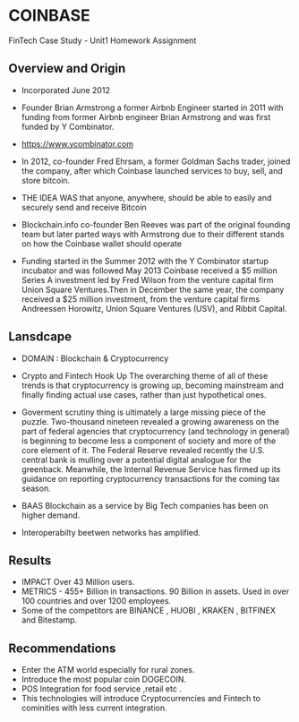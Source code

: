 # COINBASE

FinTech Case Study - Unit1 Homework Assignment
## Overview and Origin

* Incorporated June 2012
 
* Founder Brian Armstrong a former Airbnb Engineer started in 2011 with funding from former Airbnb engineer Brian Armstrong and was first funded by Y Combinator.
* https://www.ycombinator.com

* In 2012, co-founder Fred Ehrsam, a former Goldman Sachs trader, joined the company, after which Coinbase launched services to buy, sell, and store bitcoin.
* THE IDEA WAS that anyone, anywhere, should be able to easily and securely send and receive Bitcoin
* Blockchain.info co-founder Ben Reeves was part of the original founding team but later parted ways with Armstrong due to their different stands on how the Coinbase wallet should operate

* Funding started in the Summer 2012 with the  Y Combinator startup incubator and was followed May 2013 Coinbase received a $5 million Series A investment led by Fred Wilson from the venture capital firm Union Square Ventures.Then in December the same year, the company received a $25 million investment, from the venture capital firms Andreessen Horowitz, Union Square Ventures (USV), and Ribbit Capital.
 

## Lansdcape

* DOMAIN : Blockchain & Cryptocurrency 

* Crypto and Fintech Hook Up
The overarching theme of all of these trends is that cryptocurrency is growing up, becoming mainstream and finally finding actual use cases, rather than just hypothetical ones. 
* Goverment scrutiny thing is ultimately a large missing piece of the puzzle. Two-thousand nineteen revealed a growing awareness on the part of federal agencies that cryptocurrency (and technology in general) is beginning to become less a component of society and more of the core element of it. The Federal Reserve revealed recently the U.S. central bank is mulling over a potential digital analogue for the greenback. Meanwhile, the Internal Revenue Service has firmed up its guidance on reporting cryptocurrency transactions for the coming tax season.
* BAAS Blockchain as a service by Big Tech companies has been on higher demand.
* Interoperabilty beetwen networks has amplified. 

## Results

* IMPACT Over 43 Million users.
* METRICS - 455+ Billion in transactions. 90 Billion in assets. Used in over 100 countries and over 1200 employees.
* Some of the competitors are BINANCE , HUOBI , KRAKEN , BITFINEX and Bitestamp.


## Recommendations

* Enter the ATM world especially for rural zones. 
* Introduce the most popular coin DOGECOIN. 
* POS Integration for food service ,retail etc .
* This technologies will introduce Cryptocurrencies and Fintech to cominities with less current integration.

